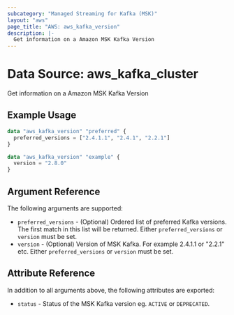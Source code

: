 ```yaml
---
subcategory: "Managed Streaming for Kafka (MSK)"
layout: "aws"
page_title: "AWS: aws_kafka_version"
description: |-
  Get information on a Amazon MSK Kafka Version
---
```


# Data Source: aws_kafka_cluster

Get information on a Amazon MSK Kafka Version

## Example Usage

```terraform
data "aws_kafka_version" "preferred" {
  preferred_versions = ["2.4.1.1", "2.4.1", "2.2.1"]
}

data "aws_kafka_version" "example" {
  version = "2.8.0"
}
```

## Argument Reference

The following arguments are supported:

* `preferred_versions` - (Optional) Ordered list of preferred Kafka versions. The first match in this list will be returned. Either `preferred_versions` or `version` must be set.
* `version` - (Optional) Version of MSK Kafka. For example 2.4.1.1 or "2.2.1" etc. Either `preferred_versions` or `version` must be set.

## Attribute Reference

In addition to all arguments above, the following attributes are exported:

* `status` - Status of the MSK Kafka version eg. `ACTIVE` or `DEPRECATED`.
